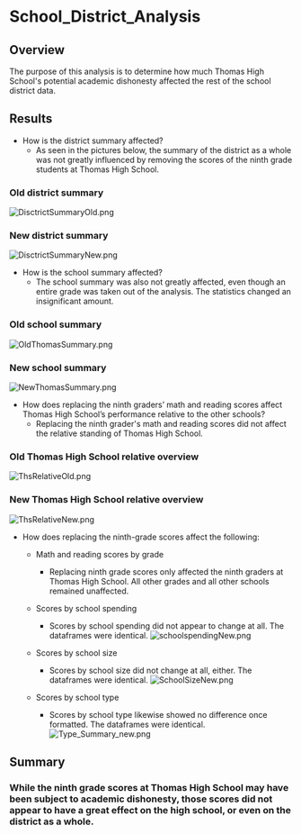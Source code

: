 # School_District_Analysis
## Overview
The purpose of this analysis is to determine how much Thomas High School's potential academic dishonesty affected the rest of the school district data.
## Results
- How is the district summary affected?
  - As seen in the pictures below, the summary of the district as a whole was not greatly influenced by removing the scores of the ninth grade students at Thomas High School.

### Old district summary
![DisctrictSummaryOld.png](https://github.com/Athenus/School_District_Analysis/blob/8682b004d5645e21ef80c2c13967a3d8d9a57d37/Resources/DistrictSummaryOld.png)

### New district summary
![DisctrictSummaryNew.png](https://github.com/Athenus/School_District_Analysis/blob/08c8132c8dce57ada9f94171fb8cf4ebc1f96a4d/Resources/DistrictSummaryNew.png)
- How is the school summary affected?
  - The school summary was also not greatly affected, even though an entire grade was taken out of the analysis. The statistics changed an insignificant amount.

### Old school summary
![OldThomasSummary.png](https://github.com/Athenus/School_District_Analysis/blob/b1bbc25f5b4cf5a8badccf7ab882c6acf1146a8e/Resources/OldThomasSummary.png)

### New school summary
![NewThomasSummary.png](https://github.com/Athenus/School_District_Analysis/blob/8682b004d5645e21ef80c2c13967a3d8d9a57d37/Resources/NewThomasSummary.png)

- How does replacing the ninth graders’ math and reading scores affect Thomas High School’s performance relative to the other schools?
  - Replacing the ninth grader's math and reading scores did not affect the relative standing of Thomas High School.

### Old Thomas High School relative overview
![ThsRelativeOld.png](https://github.com/Athenus/School_District_Analysis/blob/8682b004d5645e21ef80c2c13967a3d8d9a57d37/Resources/ThsRelativeOld.png)

### New Thomas High School relative overview
![ThsRelativeNew.png](https://github.com/Athenus/School_District_Analysis/blob/8682b004d5645e21ef80c2c13967a3d8d9a57d37/Resources/ThsRelativeNew.png)


- How does replacing the ninth-grade scores affect the following:


  - Math and reading scores by grade
    - Replacing ninth grade scores only affected the ninth graders at Thomas High School. All other grades and all other schools remained unaffected.

  - Scores by school spending
    - Scores by school spending did not appear to change at all. The dataframes were identical.
      ![schoolspendingNew.png](https://github.com/Athenus/School_District_Analysis/blob/b1bbc25f5b4cf5a8badccf7ab882c6acf1146a8e/Resources/schoolspendingNew.png)
      
  - Scores by school size
    - Scores by school size did not change at all, either. The dataframes were identical.
      ![SchoolSizeNew.png](https://github.com/Athenus/School_District_Analysis/blob/b1bbc25f5b4cf5a8badccf7ab882c6acf1146a8e/Resources/SchoolSizeNew.png)
      
  - Scores by school type
    - Scores by school type likewise showed no difference once formatted. The dataframes were identical.
      ![Type_Summary_new.png](https://github.com/Athenus/School_District_Analysis/blob/2585bd55ec67cbdf8fdb723aefb62dad67161874/Resources/Type_Summary_new.png)


## Summary
### While the ninth grade scores at Thomas High School may have been subject to academic dishonesty, those scores did not appear to have a great effect on the high school, or even on the district as a whole. 

